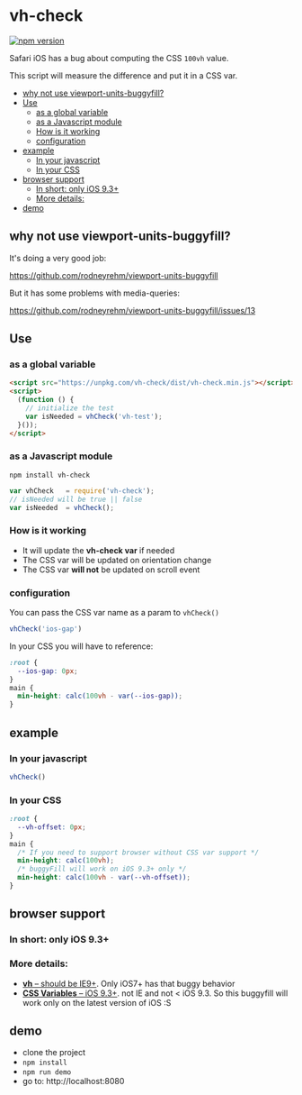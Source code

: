 # vh-check

[![npm version](https://badge.fury.io/js/vh-check.svg)](https://badge.fury.io/js/vh-check)

Safari iOS has a bug about computing the CSS `100vh` value.

This script will measure the difference and put it in a CSS var.

<!-- START doctoc generated TOC please keep comment here to allow auto update -->
<!-- DON'T EDIT THIS SECTION, INSTEAD RE-RUN doctoc TO UPDATE -->


- [why not use viewport-units-buggyfill?](#why-not-use-viewport-units-buggyfill)
- [Use](#use)
  - [as a global variable](#as-a-global-variable)
  - [as a Javascript module](#as-a-javascript-module)
  - [How is it working](#how-is-it-working)
  - [configuration](#configuration)
- [example](#example)
  - [In your javascript](#in-your-javascript)
  - [In your CSS](#in-your-css)
- [browser support](#browser-support)
  - [In short: only iOS 9.3+](#in-short-only-ios-93)
  - [More details:](#more-details)
- [demo](#demo)

<!-- END doctoc generated TOC please keep comment here to allow auto update -->

## why not use viewport-units-buggyfill?

It's doing a very good job:

https://github.com/rodneyrehm/viewport-units-buggyfill

But it has some problems with media-queries:

https://github.com/rodneyrehm/viewport-units-buggyfill/issues/13

## Use

### as a global variable

```html
<script src="https://unpkg.com/vh-check/dist/vh-check.min.js"></script>
<script>
  (function () {
    // initialize the test
    var isNeeded = vhCheck('vh-test');
  }());
</script>

```

### as a Javascript module

```
npm install vh-check
```

```js
var vhCheck   = require('vh-check');
// isNeeded will be true || false
var isNeeded  = vhCheck();
```

### How is it working

- It will update the __vh-check var__ if needed
- The CSS var will be updated on orientation change
- The CSS var __will not__ be updated on scroll event  

### configuration

You can pass the CSS var name as a param to `vhCheck()`

```js
vhCheck('ios-gap')
```

In your CSS you will have to reference:

```css
:root {
  --ios-gap: 0px;
}
main {
  min-height: calc(100vh - var(--ios-gap));
}
```

## example

### In your javascript

```js
vhCheck()
```

### In your CSS

```css
:root {
  --vh-offset: 0px;
}
main {
  /* If you need to support browser without CSS var support */
  min-height: calc(100vh);
  /* buggyFill will work on iOS 9.3+ only */
  min-height: calc(100vh - var(--vh-offset));
}
```

## browser support

### In short: only iOS 9.3+

### More details:

- [**vh** – should be IE9+](http://caniuse.com/#search=vh). Only iOS7+ has that buggy behavior
- [**CSS Variables** – iOS 9.3+](http://caniuse.com/#feat=css-variables). not IE and not < iOS 9.3. So this buggyfill will work only on the latest version of iOS :S

## demo

- clone the project
- `npm install`
- `npm run demo`
- go to: http://localhost:8080
